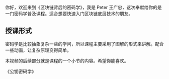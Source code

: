 你好，欢迎来到《区块链背后的密码学》，我是 Peter 王广忠，这次奉献给你的是一门密码学普及课程。适合想要快速入门区块链底层技术的朋友。

## 授课形式

密码学是比较抽象复杂一些的学问，所以课程主要采用了图解的形式来讲解。配合一些动画，让复杂原理变得简单。

本视频的后续部分就是课程的一个小节的内容。希望你能喜欢。

《公钥密码学》
